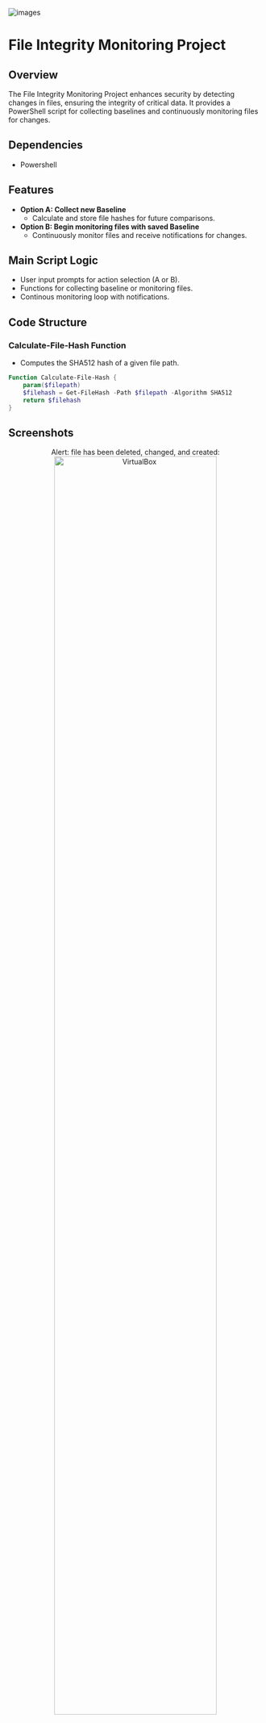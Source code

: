 ![images](https://github.com/jmart375/Powershell-Integrity-FIM/assets/91294710/1332fe25-4703-4495-8454-43d6e5698a37)

# File Integrity Monitoring Project

## Overview

The File Integrity Monitoring Project enhances security by detecting changes in files, ensuring the integrity of critical data. It provides a PowerShell script for collecting baselines and continuously monitoring files for changes.

## Dependencies

- Powershell
  
## Features

- **Option A: Collect new Baseline**
  - Calculate and store file hashes for future comparisons.
- **Option B: Begin monitoring files with saved Baseline**
  - Continuously monitor files and receive notifications for changes.
 
## Main Script Logic

- User input prompts for action selection (A or B).
- Functions for collecting baseline or monitoring files.
- Continous monitoring loop with notifications.

## Code Structure

### Calculate-File-Hash Function

- Computes the SHA512 hash of a given file path.

```powershell
Function Calculate-File-Hash {
    param($filepath)
    $filehash = Get-FileHash -Path $filepath -Algorithm SHA512
    return $filehash
}
```
## Screenshots

<p align="center">
Alert: file has been deleted, changed, and created:  <br/>
<img src="https://imgur.com/TA1Qzp4.png" height="80%" width="80%" alt="VirtualBox"/>
<br />
<br />
Alert: file has been deleted:  <br/>
<img src="https://imgur.com/7207Khw.png" height="80%" width="80%" alt="VirtualBox"/>
<br />
<br />

